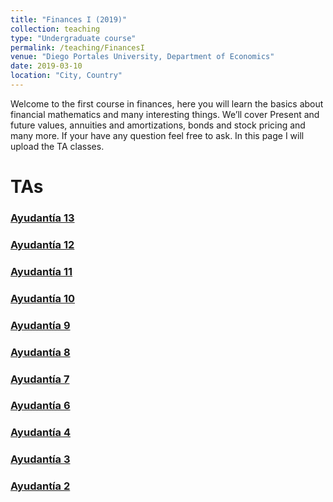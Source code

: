 ```yaml
---
title: "Finances I (2019)"
collection: teaching
type: "Undergraduate course"
permalink: /teaching/FinancesI
venue: "Diego Portales University, Department of Economics"
date: 2019-03-10
location: "City, Country"
---
```



Welcome to the first course in finances, here you will learn the basics about financial mathematics and many interesting things. We’ll cover Present and future values, annuities and amortizations, bonds and stock pricing and many more. If your have any question feel free to ask. In this page I will upload the TA classes.

TAs
======

### [Ayudantía 13](http://apobletee.github.io/files/F1/a13.pdf)

### [Ayudantía 12](http://apobletee.github.io/files/F1/a12.pdf)

### [Ayudantía 11](http://apobletee.github.io/files/F1/a11.pdf)

### [Ayudantía 10](http://apobletee.github.io/files/F1/a10.pdf)

### [Ayudantía 9](http://apobletee.github.io/files/F1/a9.pdf)

### [Ayudantía 8](http://apobletee.github.io/files/F1/a8.pdf)

### [Ayudantía 7](http://apobletee.github.io/files/F1/a7.pdf)

### [Ayudantía 6](http://apobletee.github.io/files/F1/a6.pdf)

### [Ayudantía 4](http://apobletee.github.io/files/F1/Finanzas1_A4.pdf)

### [Ayudantía 3](http://apobletee.github.io/files/F1/Ayudantía3.pdf)

### [Ayudantía 2](http://apobletee.github.io/files/F1/Ayudantía2Finanzas.pdf)


